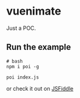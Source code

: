 # vuenimate

Just a POC.

## Run the example

```
# bash
npm i poi -g

poi index.js
```

or check it out on [JSFiddle](https://jsfiddle.net/shentao/mz2o2L0q/)
